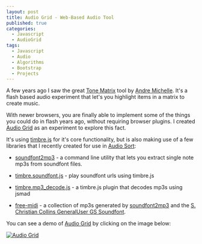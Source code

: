 ```yaml
---
layout: post
title: Audio Grid - Web-Based Audio Tool
published: true
categories:
  - Javascript
  - AudioGrid
tags:
  - Javascript
  - Audio
  - Algorithms
  - Bootstrap
  - Projects
---
```


A few years ago I saw the great [Tone Matrix](http://tonematrix.audiotool.com/) tool by
[Andre Michelle](http://andre-michelle.com/). It's a flash based audio experiment that
let's you highlight items in a matrix to create music.

With newer browsers, you are finally able to implement some of the things you could do in
flash years ago, without requiring browser plugins. I created
[Audio Grid](http://projects.skratchdot.com/audio-grid/index.html) as an experiment to explore
this fact.

It's using [timbre.js](http://mohayonao.github.io/timbre.js/) for it's core functionality, but
is also making use of a few libraries that I recently created for use in
[Audio Sort](/projects/audio-sort/):

- [soundfont2mp3](https://github.com/skratchdot/soundfont2mp3) - a command line utility that lets
  you extract single note mp3s from soundfont files.

- [timbre.soundfont.js](https://github.com/skratchdot/timbre.soundfont.js) - play soundfont urls
  using timbre.js

- [timbre.mp3_decode.js](https://github.com/skratchdot/timbre.mp3_decode.js) - a timbre.js plugin
  that decodes mp3s using jsmad

- [free-midi](https://code.google.com/p/free-midi/) - a collection of mp3s generated by
  [soundfont2mp3](https://github.com/skratchdot/soundfont2mp3) and the
  [S. Christian Collins GeneralUser GS Soundfont](http://www.schristiancollins.com/generaluser.php).

You can see a demo of [Audio Grid]() by clicking on the image below:

[![Audio Grid][2]][1]

[1]: http://projects.skratchdot.com/audio-grid/index.html
[2]: http://projects.skratchdot.com/audio-grid/img/preview.jpg
